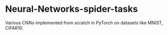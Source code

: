 # Neural-Networks-spider-tasks
Various CNNs implemented from scratch in PyTorch on datasets like MNIST, CIFAR10.

